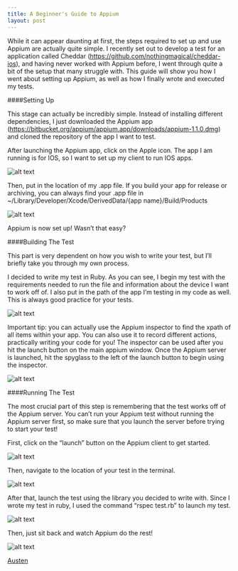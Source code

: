 ```yaml
---
title: A Beginner's Guide to Appium
layout: post
---
```


While it can appear daunting at first, the steps required to set up and use Appium are actually quite simple. I recently set out to develop a test for an application called Cheddar (https://github.com/nothingmagical/cheddar-ios), and having never worked with Appium before, I went through quite a bit of the setup that many struggle with. This guide will show you how I went about setting up Appium, as well as how I finally wrote and executed my tests.


####Setting Up

This stage can actually be incredibly simple. Instead of installing different dependencies, I just downloaded the Appium app (https://bitbucket.org/appium/appium.app/downloads/appium-1.1.0.dmg) and cloned the repository of the app I want to test. 

After launching the Appium app, click on the Apple icon. The app I am running is for IOS, so I want to set up my client to run IOS apps.

![alt text](https://raw.githubusercontent.com/appium/blog/gh-pages/_posts/images/2014-07-15-img1.png "Appium Preferences")

Then, put in the location of my .app file. If you build your app for release or archiving, you can always find your .app file in ~/Library/Developer/Xcode/DerivedData/{app name}/Build/Products

![alt text](https://raw.githubusercontent.com/appium/blog/gh-pages/_posts/images/2014-07-15-img2.png "Appium Preferences")

Appium is now set up! Wasn’t that easy?


####Building The Test

This part is very dependent on how you wish to write your test, but I’ll briefly take you through my own process.

I decided to write my test in Ruby. As you can see, I begin my test with the requirements needed to run the file and information about the device I want to work off of. I also put in the path of the app I’m testing in my code as well. This is always good practice for your tests.

![alt text](https://raw.githubusercontent.com/appium/blog/gh-pages/_posts/images/2014-07-15-img3.png "Example Code")

Important tip: you can actually use the Appium inspector to find the xpath of all items within your app. You can also use it to record different actions, practically writing your code for you! The inspector can be used after you hit the launch button on the main appium window. Once the Appium server is launched, hit the spyglass to the left of the launch button to begin using the inspector.

![alt text](https://raw.githubusercontent.com/appium/blog/gh-pages/_posts/images/2014-07-15-img4.png "Appium Inspector")

####Running The Test

The most crucial part of this step is remembering that the test works off of the Appium server. You can’t run your Appium test without running the Appium server first, so make sure that you launch the server before trying to start your test!

First, click on the “launch” button on the Appium client to get started.

![alt text](https://raw.githubusercontent.com/appium/blog/gh-pages/_posts/images/2014-07-15-img5.png "Appium Client")

Then, navigate to the location of your test in the terminal.

![alt text](https://raw.githubusercontent.com/appium/blog/gh-pages/_posts/images/2014-07-15-img6.png "Terminal Window")

After that, launch the test using the library you decided to write with. Since I wrote my test in ruby, I used the command “rspec test.rb” to launch my test.

![alt text](https://raw.githubusercontent.com/appium/blog/gh-pages/_posts/images/2014-07-15-img7.png "Terminal Window")

Then, just sit back and watch Appium do the rest!

![alt text](https://raw.githubusercontent.com/appium/blog/gh-pages/_posts/images/2014-07-15-img8.png "Active Test")

<a href="http://github.com/austenke">Austen</a>
